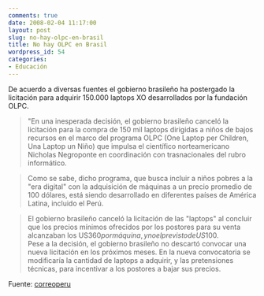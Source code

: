 ```yaml
---
comments: true
date: 2008-02-04 11:17:00
layout: post
slug: no-hay-olpc-en-brasil
title: No hay OLPC en Brasil
wordpress_id: 54
categories:
- Educación
---
```


De acuerdo a diversas fuentes el gobierno brasileño ha postergado la licitación para adquirir 150.000 laptops XO desarrollados por la fundación OLPC.

> "En una inesperada decisión, el gobierno brasileño canceló la licitación para la compra de 150 mil laptops dirigidas a niños de bajos recursos en el marco del programa OLPC (One Laptop per Children, Una Laptop un Niño) que impulsa el científico norteamericano Nicholas Negroponte en coordinación con trasnacionales del rubro informático.

> Como se sabe, dicho programa, que busca incluir a niños pobres a la "era digital" con la adquisición de máquinas a un precio promedio de 100 dólares, está siendo desarrollado en diferentes países de América Latina, incluido el Perú.

> El gobierno brasileño canceló la licitación de las "laptops" al concluir que los precios mínimos ofrecidos por los postores para su venta alcanzaban los US$360 por máquina, y no el previsto de US$100.   
Pese a la decisión, el gobierno brasileño no descartó convocar una nueva licitación en los próximos meses. En la nueva convocatoria se modificaría la cantidad de laptops a adquirir, y las pretensiones técnicas, para incentivar a los postores a bajar sus precios.

Fuente: [correoperu](http://www.correoperu.com.pe/paginas_nota.php?nota_id=62185&seccion_nota=1)




